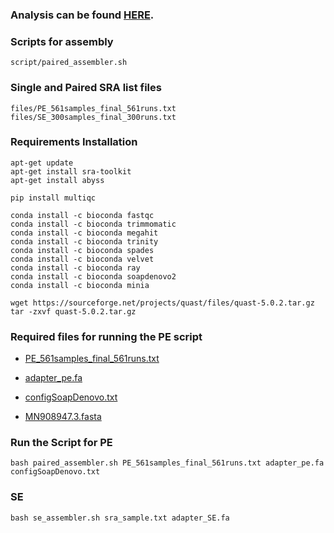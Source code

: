 ### Analysis can be found [HERE](https://github.com/Rajan-sust/covid19-Assembly/blob/dev/script/markdown/Assembly_analysis.md).

### Scripts for assembly

```
script/paired_assembler.sh
```

### Single and Paired SRA list files

```
files/PE_561samples_final_561runs.txt
files/SE_300samples_final_300runs.txt
```

### Requirements Installation

```
apt-get update
apt-get install sra-toolkit
apt-get install abyss
```

```
pip install multiqc
```

```
conda install -c bioconda fastqc
conda install -c bioconda trimmomatic
conda install -c bioconda megahit
conda install -c bioconda trinity
conda install -c bioconda spades
conda install -c bioconda velvet
conda install -c bioconda ray
conda install -c bioconda soapdenovo2
conda install -c bioconda minia
```

```
wget https://sourceforge.net/projects/quast/files/quast-5.0.2.tar.gz
tar -zxvf quast-5.0.2.tar.gz
```

### Required files for running the PE script
- [PE_561samples_final_561runs.txt](https://github.com/Rajan-sust/covid19-Assembly/blob/master/files/PE_561samples_final_561runs.txt)

- [adapter_pe.fa](https://github.com/Rajan-sust/covid19-Assembly/blob/master/files/adapter_pe.fa)

- [configSoapDenovo.txt](https://github.com/Rajan-sust/covid19-Assembly/blob/master/files/configSoapDenovo.txt)

- [MN908947.3.fasta](https://github.com/Rajan-sust/covid19-Assembly/blob/master/files/MN908947.3.fasta)

### Run the Script for PE

```
bash paired_assembler.sh PE_561samples_final_561runs.txt adapter_pe.fa configSoapDenovo.txt 
```

### SE


```
bash se_assembler.sh sra_sample.txt adapter_SE.fa
```
